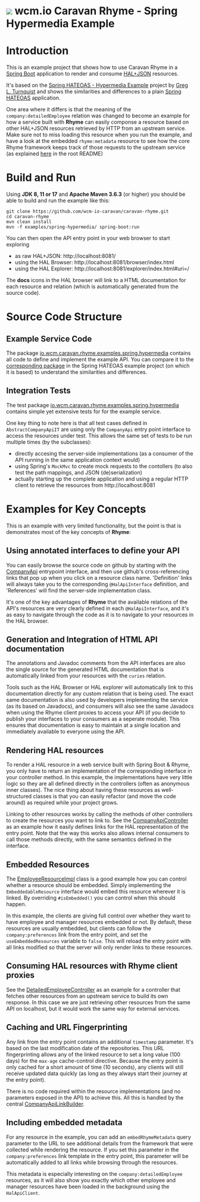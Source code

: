 <img src="https://wcm.io/images/favicon-16@2x.png"/> wcm.io Caravan Rhyme - Spring Hypermedia Example
======

# Introduction

This is an example project that shows how to use Caravan Rhyme in a [Spring Boot](https://spring.io/projects/spring-boot) application
to render and consume [HAL+JSON](https://stateless.group/hal_specification.html) resources.

It's based on the [Spring HATEOAS - Hypermedia Example](https://github.com/spring-projects/spring-hateoas-examples/tree/main/hypermedia)
project by [Greg L. Turnquist](https://github.com/gregturn) and shows the similarities and differences to a plain [Spring HATEOAS](https://spring.io/projects/spring-hateoas) application.

One area where it differs is that the meaning of the `company:detailedEmployee` relation was changed to become an example for how a service built with **Rhyme** 
can easily componse a resource based on other HAL+JSON resources retrieved by HTTP from an upstream service. Make sure not to miss loading this resource when you run the example, and have a look at the embedded `rhyme:metadata` resource to see how the core Rhyme framework keeps track of those requests to the upstream service (as explained [here](https://github.com/wcm-io-caravan/caravan-rhyme#data-debugging-and-performance-analysis) in the root README)

# Build and Run


Using **JDK 8, 11 or 17** and **Apache Maven 3.6.3** (or higher) you should be able to build and run the example like this:

```
git clone https://github.com/wcm-io-caravan/caravan-rhyme.git
cd caravan-rhyme
mvn clean install
mvn -f examples/spring-hypermedia/ spring-boot:run
```
You can then open the API entry point in your web browser to start exploring
- as raw HAL+JSON: http://localhost:8081/
- using the HAL Browser: http://localhost:8081/browser/index.html
- using the HAL Explorer: http://localhost:8081/explorer/index.html#uri=/

The **docs** icons in the HAL browser will link to a HTML documentation for each resource and relation (which is automatically generated from the source code).

# Source Code Structure

## Example Service Code
The package [io.wcm.caravan.rhyme.examples.spring.hypermedia](src/main/java/io/wcm/caravan/rhyme/examples/spring/hypermedia) 
contains all code to define and implement the example API. You can compare it to the [corresponding package](https://github.com/spring-projects/spring-hateoas-examples/tree/main/hypermedia/src/main/java/org/springframework/hateoas/examples)
in the Spring HATEOAS example project (on which it is based) to understand the similarities and differences.

## Integration Tests
The test package [io.wcm.caravan.rhyme.examples.spring.hypermedia](src/test/java/io/wcm/caravan/rhyme/examples/spring/hypermedia) contains simple yet extensive tests for for the example service.

One key thing to note here is that all test cases defined in `AbstractCompanyApiIT` are using only the `CompanyApi` entry point interface
to access the resources under test. This allows the same set of tests to be run multiple times (by the subclasses):
- directly accesing the server-side implementations (as a consumer of the API running in the same application context would)
- using Spring's `MockMvc` to create mock requests to the contollers (to also test the path mappings, and JSON (de)serialization)
- actually starting up the complete application and using a regular HTTP client to retrieve the resources from http://localhost:8081

# Examples for Key Concepts

This is an example with very limited functionality, but the point is that is demonstrates most of the key concepts of **Rhyme**:

## Using annotated interfaces to define your API

You can easily browse the source code on github by starting with the [CompanyApi](src/main/java/io/wcm/caravan/rhyme/examples/spring/hypermedia/CompanyApi.java#34)
entrypoint interface, and then use github's cross-referencing links that pop up when you click on a resource class name. 'Definition' links will always take you to the corresponding
`@HalApiInterface` definition, and 'References' will find the server-side implementation class.

It's one of the key advantages of **Rhyme** that the available relations of the API's resources are very clearly defined in each `@HalApiInterface`,
and it's as easy to navigate through the code as it is to navigate to your resources in the HAL browser. 

## Generation and Integration of HTML API documentation

The annotations and Javadoc comments from the API interfaces are
also the single source for the generated HTML documentation that is automatically linked from your resources with the `curies` relation.

Tools such as the HAL Browser or HAL explorer will automatically link to this documentation directly for any custom relation that is being used. The exact same documentation is also used by developers implementing the service (as its based on Javadocs), and consumers will also see the same Javadocs when using the Rhyme client proxies to access your API (if you decide to publish your interfaces to your consumers as a seperate module). This ensures that documentation is easy to maintain at a single location and immediately available to everyone using the API.

## Rendering HAL resources

To render a HAL resource in a web service built with Spring Boot & Rhyme, you only have to return an implementation of the corresponding interface in your controller method. In this example, the implementations have very little logic so they are all defined directly in the controllers (often as anonymous inner classes). The nice thing about having these resources as well-structured classes is that you can easily refactor (and move the code around) as required while your project grows.

Linking to other resources works by calling the methods of other controllers to create the resources you want to link to. See the [CompanyApiController](src/main/java/io/wcm/caravan/rhyme/examples/spring/hypermedia/CompanyApiController.java) as an example how it easily defines links for the HAL representation of the entry point. Note that the way this works also allows internal consumers to call those methods directly, with the same semantics defined in the interface.

## Embedded Resources

The [EmployeeResourceImpl](src/main/java/io/wcm/caravan/rhyme/examples/spring/hypermedia/EmployeeController.java#L134) class is a good example how you can control whether a resource should be embedded. Simply implementing the `EmbeddedableResource` interface would embed this resource wherever it is linked. By overriding `#isEmbedded()` you can control when this should happen.

In this example, the clients are giving full control over whether they want to have employee and manager resources embedded or not. By default, these resources are usually embedded, but clients can follow the `company:preferences` link from the entry point, and set the `useEmbeddedResources` variable to `false`. This will reload the entry point with all links modified so that the server will only render links to these resources.

## Consuming HAL resources with Rhyme client proxies

See the [DetailedEmployeeController](src/main/java/io/wcm/caravan/rhyme/examples/spring/hypermedia/DetailedEmployeeController.java) as an example for a controller that fetches other resources from an upstream service to build its own response. In this case we are just retrieving other resources from the same API on localhost, but it would work the same way for external services.

## Caching and URL Fingerprinting

Any link from the entry point contains an additional `timestamp` parameter. It's based on the last modification date of the repositories. This URL fingerprinting allows any of the linked resource to set a long value (100 days) for the `max-age` cache-control directive. Because the entry point is only cached for a short amount of time (10 seconds), any clients will still receive updated data quickly (as long as they always start their journey at the entry point).

There is no code required within the resource implementations (and no parameters exposed in the API) to achieve this. All this is handled by the central [CompanyApiLinkBuilder](src/main/java/io/wcm/caravan/rhyme/examples/spring/hypermedia/CompanyApiLinkBuilder.java).

## Including embedded metadata

For any resource in the example, you can add an `embedRhymeMetadata` query parameter to the URL to see additional details from the framework that were collected while rendering the resource. If you set this parameter in the `company:preferences` link template in the entry point, this parameter will be automatically added to all links while browsing through the resources.

This metadata is especially interesting on the `company:detailedEmployee` resources, as it will also show you exactly which other employee and manager resources have been loaded in the background using the `HalApiClient`.
